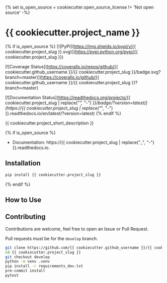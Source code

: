 {% set is_open_source = cookiecutter.open_source_license != 'Not open source' -%}
# {{ cookiecutter.project_name }}


{% if is_open_source %}
[![PyPI](https://img.shields.io/pypi/v/{{ cookiecutter.project_slug }}.svg)](https://pypi.python.org/pypi/{{ cookiecutter.project_slug }})

[![Coverage Status](https://coveralls.io/repos/github/{{ cookiecutter.github_username }}/{{ cookiecutter.project_slug }}/badge.svg?branch=master)](https://coveralls.io/github/{{ cookiecutter.github_username }}/{{ cookiecutter.project_slug }}?branch=master)

[![Documentation Status](https://readthedocs.org/projects/{{ cookiecutter.project_slug | replace("_", "-") }}/badge/?version=latest)](https://{{ cookiecutter.project_slug | replace("_", "-") }}.readthedocs.io/en/latest/?version=latest)
{% endif %}


{{ cookiecutter.project_short_description }}


{% if is_open_source %}
- Documentation: https://{{ cookiecutter.project_slug | replace("_", "-") }}.readthedocs.io.


## Installation

```bash
pip install {{ cookiecutter.project_slug }}
```
{% endif %}


## How to Use


## Contributing
Contributions are welcome, feel free to open an Issue or Pull Request.

Pull requests must be for the `develop` branch.

```bash
git clone https://github.com/{{ cookiecutter.github_username }}/{{ cookiecutter.project_slug }}
cd {{ cookiecutter.project_slug }}
git checkout develop
python -m venv .venv
pip install -r requirements_dev.txt
pre-commit install
pytest
```

